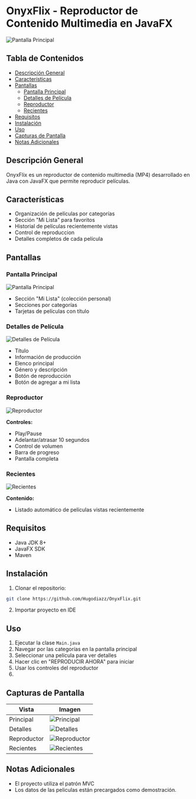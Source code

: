 # OnyxFlix - Reproductor de Contenido Multimedia en JavaFX

![Pantalla Principal](./principal.png)

## Tabla de Contenidos
- [Descripción General](#descripción-general)
- [Características](#características)
- [Pantallas](#pantallas-y-funcionalidades)
  - [Pantalla Principal](#pantalla-principal)
  - [Detalles de Película](#detalles-de-película)
  - [Reproductor](#reproductor)
  - [Recientes](#recientes)
- [Requisitos](#requisitos-del-sistema)
- [Instalación](#instalación)
- [Uso](#uso)
- [Capturas de Pantalla](#capturas-de-pantalla)
- [Notas Adicionales](#notas-adicionales)

## Descripción General
OnyxFlix es un reproductor de contenido multimedia (MP4) desarrollado en Java con JavaFX que permite reproducir películas.

## Características
- Organización de películas por categorías
- Sección "Mi Lista" para favoritos
- Historial de películas recientemente vistas
- Control de reproduccion
- Detalles completos de cada película

## Pantallas

### Pantalla Principal
![Pantalla Principal](./principal.png)

- Sección "Mi Lista" (colección personal)
- Secciones por categorías
- Tarjetas de películas con título


### Detalles de Película
![Detalles de Película](./MovieDetails.png)

- Título
- Información de producción
- Elenco principal
- Género y descripción
- Botón de reproducción
- Botón de agregar a mi lista

### Reproductor
![Reproductor](./player.png)

**Controles:**
- Play/Pause
- Adelantar/atrasar 10 segundos
- Control de volumen
- Barra de progreso
- Pantalla completa

### Recientes
![Recientes](./recent.png)

**Contenido:**
- Listado automático de películas vistas recientemente

## Requisitos
- Java JDK 8+
- JavaFX SDK
- Maven

## Instalación
1. Clonar el repositorio:
```bash
git clone https://github.com/Hugodiazz/OnyxFlix.git
```

2. Importar proyecto en IDE

## Uso
1. Ejecutar la clase `Main.java`
1. Navegar por las categorías en la pantalla principal
2. Seleccionar una película para ver detalles
3. Hacer clic en "REPRODUCIR AHORA" para iniciar
4. Usar los controles del reproductor
5. 
## Capturas de Pantalla
| Vista | Imagen |
|-------|--------|
| Principal | ![Principal](./principal.png) |
| Detalles | ![Detalles](./MovieDetails.png) |
| Reproductor | ![Reproductor](./player.png) |
| Recientes | ![Recientes](./recent.png) |


## Notas Adicionales
- El proyecto utiliza el patrón MVC
- Los datos de las peliculas están precargados como demostración.
